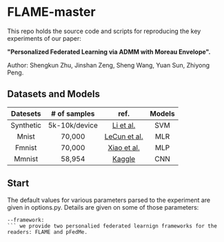 # FLAME-master
This repo holds the source code and scripts for reproducing the key experiments of our paper:

**"Personalized Federated Learning via ADMM with Moreau Envelope".**

Author: Shengkun Zhu, Jinshan Zeng, Sheng Wang, Yuan Sun, Zhiyong Peng.
## Datasets and Models
| Datesets | # of samples | ref. | Models |
| :----: | :----: | :----: | :----: |
Synthetic | 5k-10k/device | [Li et al.](https://proceedings.mlsys.org/paper_files/paper/2020/file/1f5fe83998a09396ebe6477d9475ba0c-Paper.pdf) | SVM
Mnist | 70,000 | [LeCun et al.](https://citeseerx.ist.psu.edu/document?repid=rep1&type=pdf&doi=4cccb7c5b2d59bc0b86914340c81b26dd4835140) | MLR
Fmnist | 70,000 | [Xiao et al.](https://arxiv.org/pdf/1708.07747.pdf) | MLP |
Mmnist | 58,954 | [Kaggle](https://www.kaggle.com/datasets/andrewmvd/medical-mnist) | CNN

## Start

The default values for various parameters parsed to the experiment are given in options.py. Details are given on some of those parameters:
```
--framework:
``` we provide two personalied federated learnign frameworks for the readers: FLAME and pFedMe.
